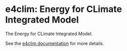 e4clim: Energy for CLimate Integrated Model
============================================

The Energy for CLimate Integrated Model.

See the [e4clim documentation](https://energy4climate.pages.in2p3.fr/e4clim/e4clim/) for more details.
